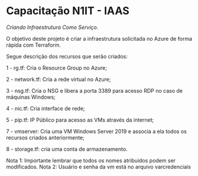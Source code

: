 # Capacitação N1IT - IAAS 

*Criando Infraestrutura Como Serviço.*

O objetivo deste projeto é criar a infraestrutura solicitada no Azure de forma rápida com Terraform.

Segue descrição dos recursos que serão criados:

1 - rg.tf: Cria o Resource Group no Azure;

2 - network.tf: Cria a rede virtual no Azure;

3 - nsg.tf: Cria o NSG e libera a porta 3389 para acesso RDP no caso de máquinas Windows;

4 - nic.tf: Cria interface de rede;

5 - pip.tf: IP Público para acesso as VMs através da internet;

7 - vmserver: Cria uma VM Windows Server 2019 e associa a ela todos os recursos criados anteriormente;

8 - storage.tf: cria uma conta de armazenamento.

Nota 1: Importante lembrar que todos os nomes atribuidos podem ser modificados.
Nota 2: Usuário e senha da vm está no arquivo varcredenciais
